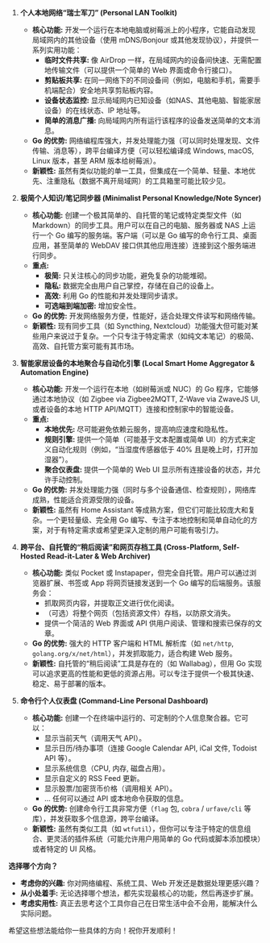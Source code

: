 
1. **个人本地网络“瑞士军刀” (Personal LAN Toolkit)**
    
    - **核心功能:** 开发一个运行在本地电脑或树莓派上的小程序，它能自动发现局域网内的其他设备（使用 mDNS/Bonjour 或其他发现协议），并提供一系列实用功能：
        - **临时文件共享:** 像 AirDrop 一样，在局域网内的设备间快速、无需配置地传输文件（可以提供一个简单的 Web 界面或命令行接口）。
        - **剪贴板共享:** 在同一网络下的不同设备间（例如，电脑和手机，需要手机端配合）安全地共享剪贴板内容。
        - **设备状态监控:** 显示局域网内已知设备（如NAS、其他电脑、智能家居设备）的在线状态、IP 地址等。
        - **简单的消息广播:** 向局域网内所有运行该程序的设备发送简单的文本消息。
    - **Go 的优势:** 网络编程库强大，并发处理能力强（可以同时处理发现、文件传输、消息等），跨平台编译方便（可以轻松编译成 Windows, macOS, Linux 版本，甚至 ARM 版本给树莓派）。
    - **新颖性:** 虽然有类似功能的单一工具，但集成在一个简单、轻量、本地优先、注重隐私（数据不离开局域网）的工具箱里可能比较少见。
2. **极简个人知识/笔记同步器 (Minimalist Personal Knowledge/Note Syncer)**
    
    - **核心功能:** 创建一个极其简单的、自托管的笔记或特定类型文件（如 Markdown）的同步工具。用户可以在自己的电脑、服务器或 NAS 上运行一个 Go 编写的服务端。客户端（可以是 Go 编写的命令行工具、桌面应用，甚至简单的 WebDAV 接口供其他应用连接）连接到这个服务端进行同步。
    - **重点:**
        - **极简:** 只关注核心的同步功能，避免复杂的功能堆砌。
        - **隐私:** 数据完全由用户自己掌控，存储在自己的设备上。
        - **高效:** 利用 Go 的性能和并发处理同步请求。
        - **可选端到端加密:** 增加安全性。
    - **Go 的优势:** 开发网络服务方便，性能好，适合处理文件读写和网络传输。
    - **新颖性:** 现有同步工具（如 Syncthing, Nextcloud）功能强大但可能对某些用户来说过于复杂。一个只专注于特定需求（如纯文本笔记）的极简、高效、自托管方案可能有其市场。
3. **智能家居设备的本地聚合与自动化引擎 (Local Smart Home Aggregator & Automation Engine)**
    
    - **核心功能:** 开发一个运行在本地（如树莓派或 NUC）的 Go 程序，它能够通过本地协议（如 Zigbee via Zigbee2MQTT, Z-Wave via ZwaveJS UI, 或者设备的本地 HTTP API/MQTT）连接和控制家中的智能设备。
    - **重点:**
        - **本地优先:** 尽可能避免依赖云服务，提高响应速度和隐私性。
        - **规则引擎:** 提供一个简单（可能基于文本配置或简单 UI）的方式来定义自动化规则（例如，“当湿度传感器低于 40% 且是晚上时，打开加湿器”）。
        - **聚合仪表盘:** 提供一个简单的 Web UI 显示所有连接设备的状态，并允许手动控制。
    - **Go 的优势:** 并发处理能力强（同时与多个设备通信、检查规则），网络库成熟，性能适合资源受限的设备。
    - **新颖性:** 虽然有 Home Assistant 等成熟方案，但它们可能比较庞大和复杂。一个更轻量级、完全用 Go 编写、专注于本地控制和简单自动化的方案，对于有特定需求或希望更深入定制的用户可能有吸引力。
4. **跨平台、自托管的“稍后阅读”和网页存档工具 (Cross-Platform, Self-Hosted Read-it-Later & Web Archiver)**
    
    - **核心功能:** 类似 Pocket 或 Instapaper，但完全自托管。用户可以通过浏览器扩展、书签或 App 将网页链接发送到一个 Go 编写的后端服务。该服务会：
        - 抓取网页内容，并提取正文进行优化阅读。
        - （可选）将整个网页（包括资源文件）存档，以防原文消失。
        - 提供一个简洁的 Web 界面或 API 供用户阅读、管理和搜索已保存的文章。
    - **Go 的优势:** 强大的 HTTP 客户端和 HTML 解析库（如 `net/http`, `golang.org/x/net/html`），并发抓取能力，适合构建 Web 服务。
    - **新颖性:** 自托管的“稍后阅读”工具是存在的（如 Wallabag），但用 Go 实现可以追求更高的性能和更低的资源占用。可以专注于提供一个极其快速、稳定、易于部署的版本。
5. **命令行个人仪表盘 (Command-Line Personal Dashboard)**
    
    - **核心功能:** 创建一个在终端中运行的、可定制的个人信息聚合器。它可以：
        - 显示当前天气（调用天气 API）。
        - 显示日历/待办事项（连接 Google Calendar API, iCal 文件, Todoist API 等）。
        - 显示系统信息（CPU, 内存, 磁盘占用）。
        - 显示自定义的 RSS Feed 更新。
        - 显示股票/加密货币价格（调用相关 API）。
        - ... 任何可以通过 API 或本地命令获取的信息。
    - **Go 的优势:** 创建命令行工具非常方便（`flag` 包, `cobra` / `urfave/cli` 等库），并发获取多个信息源，跨平台编译。
    - **新颖性:** 虽然有类似工具（如 `wtfutil`），但你可以专注于特定的信息组合、更灵活的插件系统（可能允许用户用简单的 Go 代码或脚本添加模块）或者特定的 UI 风格。

**选择哪个方向？**

- **考虑你的兴趣:** 你对网络编程、系统工具、Web 开发还是数据处理更感兴趣？
- **从小处着手:** 无论选择哪个想法，都先实现最核心的功能，然后再逐步扩展。
- **考虑实用性:** 真正去思考这个工具你自己在日常生活中会不会用，能解决什么实际问题。

希望这些想法能给你一些具体的方向！祝你开发顺利！